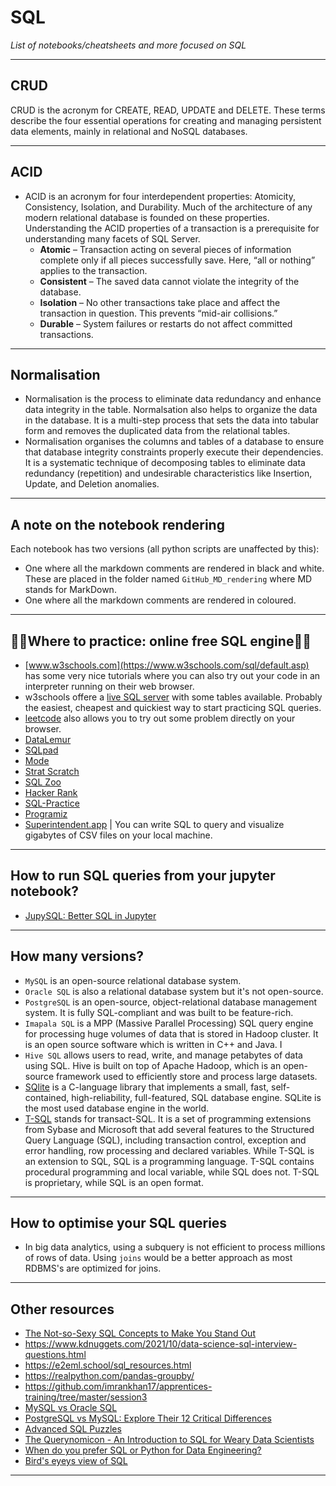 # SQL
*List of notebooks/cheatsheets and more focused on SQL*
***

## CRUD
CRUD is the acronym for CREATE, READ, UPDATE and DELETE. These terms describe the four essential operations for creating and managing persistent data elements, mainly in relational and NoSQL databases.
***

##  ACID
- ACID is an acronym for four interdependent properties: Atomicity, Consistency, Isolation, and Durability. Much of the architecture of any modern relational database is founded on these properties. Understanding the ACID properties of a transaction is a prerequisite for understanding many facets of SQL Server.
  - **Atomic** – Transaction acting on several pieces of information complete only if all pieces successfully save.   Here, “all or nothing” applies to the transaction.
  - **Consistent** – The saved data cannot violate the integrity of the database.
  - **Isolation** – No other transactions take place and affect the transaction in question.   This prevents “mid-air collisions.”
  - **Durable** – System failures or restarts do not affect committed transactions.
***

## Normalisation
- Normalisation is the process to eliminate data redundancy and enhance data integrity in the table. Normalsation also helps to organize the data in the database. It is a multi-step process that sets the data into tabular form and removes the duplicated data from the relational tables.
- Normalisation organises the columns and tables of a database to ensure that database integrity constraints properly execute their dependencies. It is a systematic technique of decomposing tables to eliminate data redundancy (repetition) and undesirable characteristics like Insertion, Update, and Deletion anomalies.
***

## A note on the notebook rendering
Each notebook has two versions (all python scripts are unaffected by this):
- One where all the markdown comments are rendered in black and white. These are placed in the folder named `GitHub_MD_rendering` where MD stands for MarkDown.
- One where all the markdown comments are rendered in coloured.
***

## 🧑‍🏫️Where to practice: online free SQL engine🧑‍🏫️
- [www.w3schools.com](https://www.w3schools.com/sql/default.asp) has some very nice tutorials where you can also try out your code in an interpreter running on their web browser. 
- w3schools offere a [live SQL server](https://www.w3schools.com/sql/trysqlserver.asp?filename=trysql_func_sqlserver_difference) with some tables available. Probably the easiest, cheapest and quickiest way to start practicing SQL queries.
- [leetcode](https://leetcode.com/) also allows you to try out some problem directly on your browser.
- [DataLemur](https://datalemur.com/questions)
- [SQLpad](https://sqlpad.io/)
- [Mode](https://mode.com/)
- [Strat Scratch](https://www.stratascratch.com/)
- [SQL Zoo](https://sqlzoo.net/wiki/SQL_Tutorial)
- [Hacker Rank](https://www.hackerrank.com/)
- [SQL-Practice](https://www.sql-practice.com/)
- [Programiz](https://www.programiz.com/sql/online-compiler/)
- [Superintendent.app](https://superintendent.app/) | You can write SQL to query and visualize gigabytes of CSV files on your local machine. 
***

## How to run SQL queries from your jupyter notebook?
- [JupySQL: Better SQL in Jupyter](https://ploomber.io/blog/jupysql/?utm_source=substack&utm_medium=email)
***

## How many versions?
- `MySQL` is an open-source relational database system.
- `Oracle SQL` is also a relational database system but it's not open-source.
- `PostgreSQL` is an open-source, object-relational database management system. It is fully SQL-compliant and was built to be feature-rich.
- `Imapala SQL` is a MPP (Massive Parallel Processing) SQL query engine for processing huge volumes of data that is stored in Hadoop cluster. It is an open source software which is written in C++ and Java. I
- `Hive SQL` allows users to read, write, and manage petabytes of data using SQL. Hive is built on top of Apache Hadoop, which is an open-source framework used to efficiently store and process large datasets.
- [SQlite](https://www.sqlite.org/index.html) is a C-language library that implements a small, fast, self-contained, high-reliability, full-featured, SQL database engine. SQLite is the most used database engine in the world.
- [T-SQL](https://learn.microsoft.com/en-us/sql/t-sql/language-reference?view=sql-server-ver16) stands for transact-SQL. It is a set of programming extensions from Sybase and Microsoft that add several features to the Structured Query Language (SQL), including transaction control, exception and error handling, row processing and declared variables. While T-SQL is an extension to SQL, SQL is a programming language. T-SQL contains procedural programming and local variable, while SQL does not. T-SQL is proprietary, while SQL is an open format.
***

## How to optimise your SQL queries
- In big data analytics, using a subquery is not efficient to process millions of rows of data. Using `joins` would be a better approach as most RDBMS's are optimized for joins.
***

## Other resources
- [The Not-so-Sexy SQL Concepts to Make You Stand Out](https://www.kdnuggets.com/2022/02/not-so-sexy-sql-concepts-stand-out.html)
- https://www.kdnuggets.com/2021/10/data-science-sql-interview-questions.html
- https://e2eml.school/sql_resources.html
- https://realpython.com/pandas-groupby/
- https://github.com/imrankhan17/apprentices-training/tree/master/session3
- [MySQL vs Oracle SQL](https://towardsdatascience.com/mysql-vs-oracle-sql-a97a7659f992)
- [PostgreSQL vs MySQL: Explore Their 12 Critical Differences](https://kinsta.com/blog/postgresql-vs-mysql/)
- [Advanced SQL Puzzles](https://github.com/smpetersgithub/AdvancedSQLPuzzles)
- [The Querynomicon - An Introduction to SQL for Weary Data Scientists](https://gvwilson.github.io/sql-tutorial/?utm_source=substack&utm_medium=email)
- [When do you prefer SQL or Python for Data Engineering?](https://old.reddit.com/r/dataengineering/comments/1cywpgw/when_do_you_prefer_sql_or_python_for_data/)
- [Bird's eyeys view of SQL](https://substackcdn.com/image/fetch/w_1456,c_limit,f_webp,q_auto:good,fl_lossy/https%3A%2F%2Fsubstack-post-media.s3.amazonaws.com%2Fpublic%2Fimages%2F6a563e6f-db16-4e98-8713-d930b43b71b3_1536x1536.gif)
***
